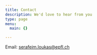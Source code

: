 ```yaml
---
title: Contact
description: We'd love to hear from you
type: page
menu:
  main: {}

---
```


Email: serafeim.loukas@epfl.ch

